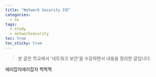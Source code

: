 ```yaml
---
title: "Network Security 3장"
categories:
  - ns
tags:
  - study
  - networksecurity
toc: true
toc_sticky: true
---
```


> 본 글은 학교에서 '네트워크 보안'을 수강하면서 내용을 정리한 글입니다.

에러잡자에러잡자 찍찍찍